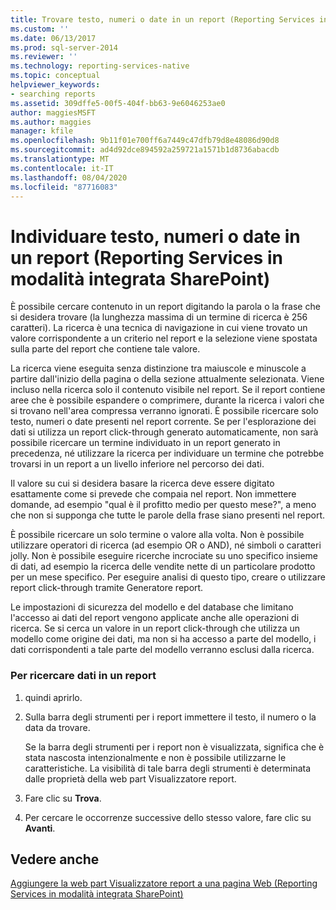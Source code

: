 ```yaml
---
title: Trovare testo, numeri o date in un report (Reporting Services in modalità integrata SharePoint) | Microsoft Docs
ms.custom: ''
ms.date: 06/13/2017
ms.prod: sql-server-2014
ms.reviewer: ''
ms.technology: reporting-services-native
ms.topic: conceptual
helpviewer_keywords:
- searching reports
ms.assetid: 309dffe5-00f5-404f-bb63-9e6046253ae0
author: maggiesMSFT
ms.author: maggies
manager: kfile
ms.openlocfilehash: 9b11f01e700ff6a7449c47dfb79d8e48086d90d8
ms.sourcegitcommit: ad4d92dce894592a259721a1571b1d8736abacdb
ms.translationtype: MT
ms.contentlocale: it-IT
ms.lasthandoff: 08/04/2020
ms.locfileid: "87716083"
---
```

# <a name="find-text-numbers-or-dates-in-a-report-reporting-services-in-sharepoint-integrated-mode"></a>Individuare testo, numeri o date in un report (Reporting Services in modalità integrata SharePoint)
  È possibile cercare contenuto in un report digitando la parola o la frase che si desidera trovare (la lunghezza massima di un termine di ricerca è 256 caratteri). La ricerca è una tecnica di navigazione in cui viene trovato un valore corrispondente a un criterio nel report e la selezione viene spostata sulla parte del report che contiene tale valore.  
  
 La ricerca viene eseguita senza distinzione tra maiuscole e minuscole a partire dall'inizio della pagina o della sezione attualmente selezionata. Viene incluso nella ricerca solo il contenuto visibile nel report. Se il report contiene aree che è possibile espandere o comprimere, durante la ricerca i valori che si trovano nell'area compressa verranno ignorati. È possibile ricercare solo testo, numeri o date presenti nel report corrente. Se per l'esplorazione dei dati si utilizza un report click-through generato automaticamente, non sarà possibile ricercare un termine individuato in un report generato in precedenza, né utilizzare la ricerca per individuare un termine che potrebbe trovarsi in un report a un livello inferiore nel percorso dei dati.  
  
 Il valore su cui si desidera basare la ricerca deve essere digitato esattamente come si prevede che compaia nel report. Non immettere domande, ad esempio "qual è il profitto medio per questo mese?", a meno che non si supponga che tutte le parole della frase siano presenti nel report.  
  
 È possibile ricercare un solo termine o valore alla volta. Non è possibile utilizzare operatori di ricerca (ad esempio OR o AND), né simboli o caratteri jolly. Non è possibile eseguire ricerche incrociate su uno specifico insieme di dati, ad esempio la ricerca delle vendite nette di un particolare prodotto per un mese specifico. Per eseguire analisi di questo tipo, creare o utilizzare report click-through tramite Generatore report.  
  
 Le impostazioni di sicurezza del modello e del database che limitano l'accesso ai dati del report vengono applicate anche alle operazioni di ricerca. Se si cerca un valore in un report click-through che utilizza un modello come origine dei dati, ma non si ha accesso a parte del modello, i dati corrispondenti a tale parte del modello verranno esclusi dalla ricerca.  
  
### <a name="to-find-data-in-a-report"></a>Per ricercare dati in un report  
  
1.  quindi aprirlo.  
  
2.  Sulla barra degli strumenti per i report immettere il testo, il numero o la data da trovare.  
  
     Se la barra degli strumenti per i report non è visualizzata, significa che è stata nascosta intenzionalmente e non è possibile utilizzarne le caratteristiche. La visibilità di tale barra degli strumenti è determinata dalle proprietà della web part Visualizzatore report.  
  
3.  Fare clic su **Trova**.  
  
4.  Per cercare le occorrenze successive dello stesso valore, fare clic su **Avanti**.  
  
## <a name="see-also"></a>Vedere anche  
 [Aggiungere la web part Visualizzatore report a una pagina Web &#40;Reporting Services in modalità integrata SharePoint&#41;](../report-server-sharepoint/add-reporting-services-content-types-to-a-sharepoint-library.md)  
  
  
